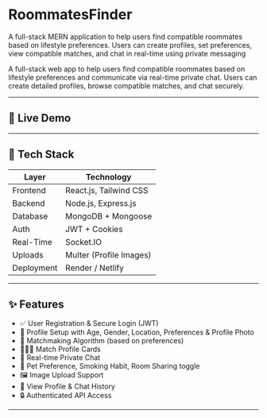 # RoommatesFinder
A full-stack MERN application to help users find compatible roommates based on lifestyle preferences. Users can create profiles, set preferences, view compatible matches, and chat in real-time using private messaging

A full-stack web app to help users find compatible roommates based on lifestyle preferences and communicate via real-time private chat. Users can create detailed profiles, browse compatible matches, and chat securely.

---

## 🔗 Live Demo

  

---

## 🔧 Tech Stack

| Layer        | Technology               |
| ------------ | ------------------------ |
| Frontend     | React.js, Tailwind CSS   |
| Backend      | Node.js, Express.js      |
| Database     | MongoDB + Mongoose       |
| Auth         | JWT + Cookies            |
| Real-Time    | Socket.IO                |
| Uploads      | Multer (Profile Images)  |
| Deployment   | Render / Netlify         |

---

## ✨ Features

- ✅ User Registration & Secure Login (JWT)
- 📝 Profile Setup with Age, Gender, Location, Preferences & Profile Photo
- 🎯 Matchmaking Algorithm (based on preferences)
- 🧑‍🤝‍🧑 Match Profile Cards
- 💬 Real-time Private Chat
- 🐾 Pet Preference, Smoking Habit, Room Sharing toggle
- 🖼️ Image Upload Support
- 🧾 View Profile & Chat History
- 🔒 Authenticated API Access

---
